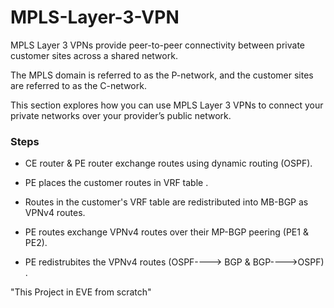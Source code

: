 # MPLS-Layer-3-VPN
MPLS Layer 3 VPNs provide peer-to-peer connectivity between private customer sites 
across a shared network. 


The MPLS domain is referred to as the P-network, and the customer sites are referred 
to as the C-network.


This section explores how you can use MPLS Layer 3 VPNs to connect your private 
networks over your provider’s public network.
### Steps
- CE router & PE router exchange routes using dynamic routing (OSPF).

- PE places the customer routes in VRF table .

- Routes in the customer's VRF table are redistributed into MB-BGP as VPNv4 routes. 

- PE routes exchange VPNv4 routes over their MP-BGP peering (PE1 & PE2).

- PE redistrubites the VPNv4 routes (OSPF----> BGP & BGP---->OSPF) .


"This Project in EVE from scratch"
